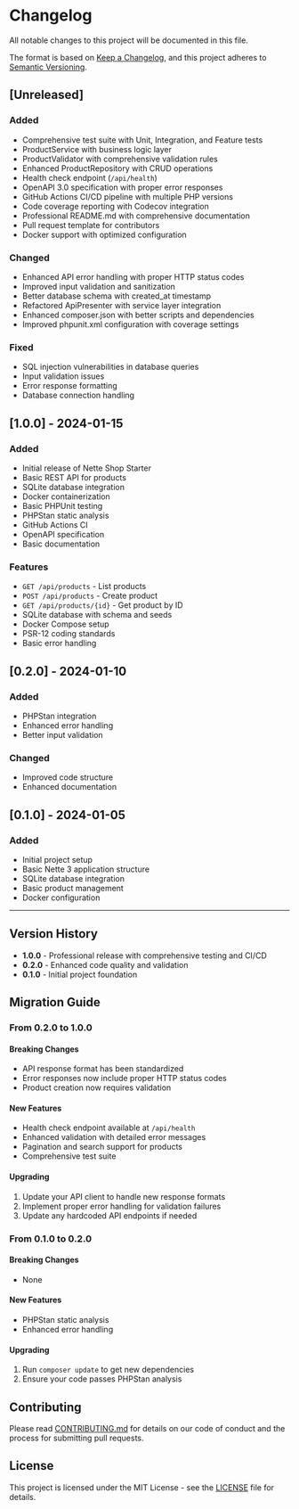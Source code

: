 # Changelog

All notable changes to this project will be documented in this file.

The format is based on [Keep a Changelog](https://keepachangelog.com/en/1.0.0/),
and this project adheres to [Semantic Versioning](https://semver.org/spec/v2.0.0.html).

## [Unreleased]

### Added
- Comprehensive test suite with Unit, Integration, and Feature tests
- ProductService with business logic layer
- ProductValidator with comprehensive validation rules
- Enhanced ProductRepository with CRUD operations
- Health check endpoint (`/api/health`)
- OpenAPI 3.0 specification with proper error responses
- GitHub Actions CI/CD pipeline with multiple PHP versions
- Code coverage reporting with Codecov integration
- Professional README.md with comprehensive documentation
- Pull request template for contributors
- Docker support with optimized configuration

### Changed
- Enhanced API error handling with proper HTTP status codes
- Improved input validation and sanitization
- Better database schema with created_at timestamp
- Refactored ApiPresenter with service layer integration
- Enhanced composer.json with better scripts and dependencies
- Improved phpunit.xml configuration with coverage settings

### Fixed
- SQL injection vulnerabilities in database queries
- Input validation issues
- Error response formatting
- Database connection handling

## [1.0.0] - 2024-01-15

### Added
- Initial release of Nette Shop Starter
- Basic REST API for products
- SQLite database integration
- Docker containerization
- Basic PHPUnit testing
- PHPStan static analysis
- GitHub Actions CI
- OpenAPI specification
- Basic documentation

### Features
- `GET /api/products` - List products
- `POST /api/products` - Create product
- `GET /api/products/{id}` - Get product by ID
- SQLite database with schema and seeds
- Docker Compose setup
- PSR-12 coding standards
- Basic error handling

## [0.2.0] - 2024-01-10

### Added
- PHPStan integration
- Enhanced error handling
- Better input validation

### Changed
- Improved code structure
- Enhanced documentation

## [0.1.0] - 2024-01-05

### Added
- Initial project setup
- Basic Nette 3 application structure
- SQLite database integration
- Basic product management
- Docker configuration

---

## Version History

- **1.0.0** - Professional release with comprehensive testing and CI/CD
- **0.2.0** - Enhanced code quality and validation
- **0.1.0** - Initial project foundation

## Migration Guide

### From 0.2.0 to 1.0.0

#### Breaking Changes
- API response format has been standardized
- Error responses now include proper HTTP status codes
- Product creation now requires validation

#### New Features
- Health check endpoint available at `/api/health`
- Enhanced validation with detailed error messages
- Pagination and search support for products
- Comprehensive test suite

#### Upgrading
1. Update your API client to handle new response formats
2. Implement proper error handling for validation failures
3. Update any hardcoded API endpoints if needed

### From 0.1.0 to 0.2.0

#### Breaking Changes
- None

#### New Features
- PHPStan static analysis
- Enhanced error handling

#### Upgrading
1. Run `composer update` to get new dependencies
2. Ensure your code passes PHPStan analysis

## Contributing

Please read [CONTRIBUTING.md](CONTRIBUTING.md) for details on our code of conduct and the process for submitting pull requests.

## License

This project is licensed under the MIT License - see the [LICENSE](LICENSE) file for details. 